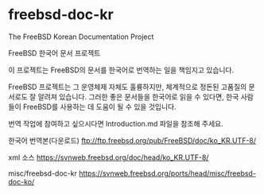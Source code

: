 # freebsd-doc-kr

The FreeBSD Korean Documentation Project

FreeBSD 한국어 문서 프로젝트

이 프로젝트는 FreeBSD의 문서를 한국어로 번역하는 일을 책임지고 있습니다.

FreeBSD 프로젝트는 그 운영체제 자체도 훌륭하지만, 체계적으로 정돈된 고품질의 문서로도 잘 알려져 있습니다.
그러한 좋은 문서들을 한국어로 읽을 수 있다면, 한국 사람들이 FreeBSD를 사용하는 데 도움이 될 수 있을 것입니다.

번역 작업에 참여하고 싶으시다면 Introduction.md 파일을 참조해 주세요.

한국어 번역본(다운로드)  ftp://ftp.freebsd.org/pub/FreeBSD/doc/ko_KR.UTF-8/

xml 소스  https://svnweb.freebsd.org/doc/head/ko_KR.UTF-8/

misc/freebsd-doc-kr  https://svnweb.freebsd.org/ports/head/misc/freebsd-doc-ko/
